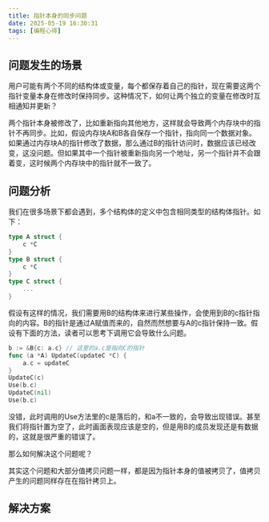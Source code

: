 ```yaml
---
title: 指针本身的同步问题
date: 2025-05-19 16:30:31
tags: [编程心得]
---
```


## 问题发生的场景
用户可能有两个不同的结构体或变量，每个都保存着自己的指针，现在需要这两个指针变量本身在修改时保持同步。这种情况下，如何让两个独立的变量在修改时互相通知并更新？

两个指针本身被修改了，比如重新指向其他地方，这样就会导致两个内存块中的指针不再同步。比如，假设内存块A和B各自保存一个指针，指向同一个数据对象。如果通过内存块A的指针修改了数据，那么通过B的指针访问时，数据应该已经改变，这没问题。但如果其中一个指针被重新指向另一个地址，另一个指针并不会跟着变，这时候两个内存块中的指针就不一致了。

## 问题分析
我们在很多场景下都会遇到，多个结构体的定义中包含相同类型的结构体指针。如下：

```go
type A struct {
    c *C
}
type B struct {
    c *C
}
type C struct {
    ...
}
```

假设有这样的情况，我们需要用B的结构体来进行某些操作，会使用到B的c指针指向的内容。B的指针是通过A赋值而来的，自然而然想要与A的c指针保持一致。假设有下面的方法，读者可以思考下调用它会导致什么问题。

```go
b := &B{c: a.c} // 这里的a.c是指向C的指针
func (a *A) UpdateC(updateC *C) {
    a.c = updateC
}
UpdateC(c)
Use(b.c)
UpdateC(nil)
Use(b.c)
```

没错，此时调用的Use方法里的c是落后的，和a不一致的，会导致出现错误。甚至我们将指针置为空了，此时画面表现应该是空的，但是用B的成员发现还是有数据的，这就是很严重的错误了。

那么如何解决这个问题呢？

其实这个问题和大部分值拷贝问题一样，都是因为指针本身的值被拷贝了，值拷贝产生的问题同样存在在指针拷贝上。

## 解决方案
